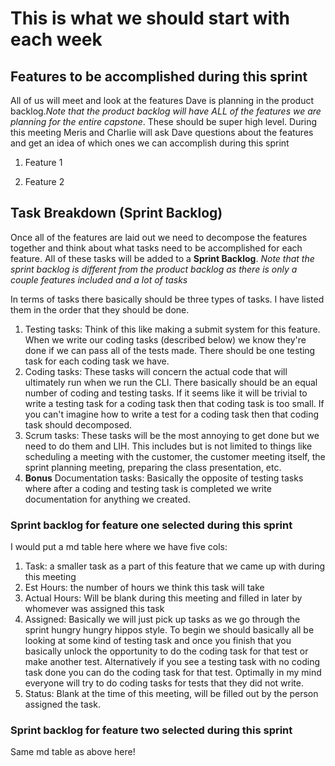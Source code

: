 # This is what we should start with each week

## Features to be accomplished during this sprint

All of us will meet and look at the features Dave is planning in the product backlog.*Note that the product backlog will have ALL of the features we are planning for the entire capstone*. These should be super high level. During this meeting Meris and Charlie will ask Dave questions about the features and get an idea of which ones we can accomplish during this sprint

1. Feature 1

2. Feature 2

## Task Breakdown (Sprint Backlog)

Once all of the features are laid out we need to decompose the features together and think about what tasks need to be accomplished for each feature. All of these tasks will be added to a **Sprint Backlog**. *Note that the sprint backlog is different from the product backlog as there is only a couple features included and a lot of tasks*

In terms of tasks there basically should be three types of tasks. I have listed them in the order that they should be done.

1. Testing tasks: Think of this like making a submit system for this feature. When we write our coding tasks (described below) we know they're done if we can pass all of the tests made. There should be one testing task for each coding task we have.
2. Coding tasks: These tasks will concern the actual code that will ultimately run when we run the CLI. There basically should be an equal number of coding and testing tasks. If it seems like it will be trivial to write a testing task for a coding task then that coding task is too small. If you can't imagine how to write a test for a coding task then that coding task should decomposed.
3. Scrum tasks: These tasks will be the most annoying to get done but we need to do them and LIH. This includes but is not limited to things like scheduling a meeting with the customer, the customer meeting itself, the sprint planning meeting, preparing the class presentation, etc.
4. **Bonus** Documentation tasks: Basically the opposite of testing tasks where after a coding and testing task is completed we write documentation for anything we created.

### Sprint backlog for feature one selected during this sprint

I would put a md table here where we have five cols:

1. Task: a smaller task as a part of this feature that we came up with during this meeting
2. Est Hours:  the number of hours we think this task will take
3. Actual Hours: Will be blank during this meeting and filled in later by whomever was assigned this task
4. Assigned: Basically we will just pick up tasks as we go through the sprint hungry hungry hippos style. To begin we should basically all be looking at some kind of testing task and once you finish that you basically unlock the opportunity to do the coding task for that test or make another test. Alternatively if you see a testing task with no coding task done you can do the coding task for that test. Optimally in my mind everyone will try to do coding tasks for tests that they did not write.
5. Status: Blank at the time of this meeting, will be filled out by the person assigned the task.

### Sprint backlog for feature two selected during this sprint

Same md table as above here!
